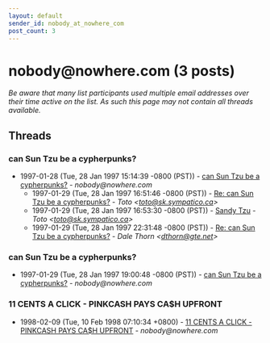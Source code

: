 ```yaml
---
layout: default
sender_id: nobody_at_nowhere_com
post_count: 3
---
```


# nobody<span>@</span>nowhere.com (3 posts)

_Be aware that many list participants used multiple email addresses over their time active on the list. As such this page may not contain all threads available._

## Threads

### can Sun Tzu be a cypherpunks?
+ 1997-01-28 (Tue, 28 Jan 1997 15:14:39 -0800 (PST)) - [can Sun Tzu be a cypherpunks?](/archive/1997/01/3936e05d9e153cd65023361e1d1bb4e96242139d7192fd83c500e1da25f9c6a0) - _nobody@nowhere.com_
  + 1997-01-29 (Tue, 28 Jan 1997 16:51:46 -0800 (PST)) - [Re: can Sun Tzu be a cypherpunks?](/archive/1997/01/9ec80499be752eae172d306221926ccc27b523434724a9db7f6041d0646f12b8) - _Toto \<toto@sk.sympatico.ca\>_
  + 1997-01-29 (Tue, 28 Jan 1997 16:53:30 -0800 (PST)) - [Sandy Tzu](/archive/1997/01/f1ad4e7fc513dc53e53bf44e312c7efaa29ed956e3cfdf8075fc441a822d5a58) - _Toto \<toto@sk.sympatico.ca\>_
  + 1997-01-29 (Tue, 28 Jan 1997 22:31:48 -0800 (PST)) - [Re: can Sun Tzu be a cypherpunks?](/archive/1997/01/1d38e600b62e157df0552b43f80c74319a2bf6df258811fcfe2cdbf7bf843847) - _Dale Thorn \<dthorn@gte.net\>_

### can Sun Tzu be a cypherpunks?
+ 1997-01-29 (Tue, 28 Jan 1997 19:00:48 -0800 (PST)) - [can Sun Tzu be a cypherpunks?](/archive/1997/01/ee0f772ecc37cddbee7e85cd81328cbc1b075195885e762dd2f7c76c697c1f6d) - _nobody@nowhere.com_

### 11 CENTS A CLICK - PINKCASH PAYS CA$H UPFRONT
+ 1998-02-09 (Tue, 10 Feb 1998 07:10:34 +0800) - [11 CENTS A CLICK - PINKCASH PAYS CA$H UPFRONT](/archive/1998/02/e21e4a0b0ca5c25f1e9326dccca6c5f54099b1ab03258a47a18f686efb835c06) - _nobody@nowhere.com_

